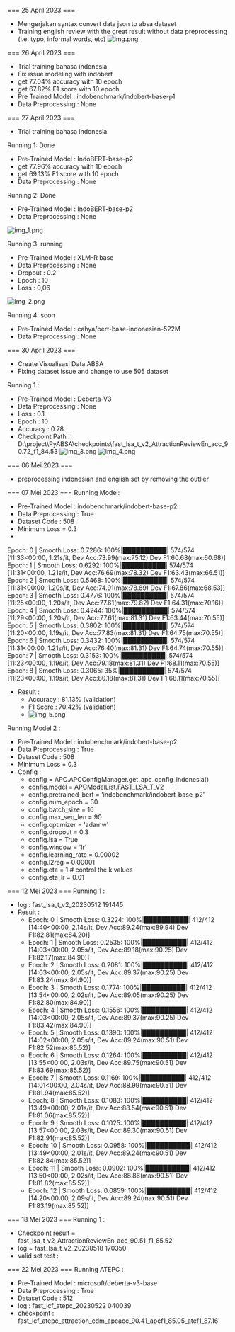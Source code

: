 === 25 April 2023 ===
- Mengerjakan syntax convert data json to absa dataset
- Training english review with the great result without data preprocessing (i.e. typo, informal words, etc)
![img.png](img.png)

=== 26 April 2023 ===
- Trial training bahasa indonesia
- Fix issue modeling with indobert
- get 77.04% accuracy with 10 epoch
- get 67.82% F1 score with 10 epoch
- Pre Trained Model : indobenchmark/indobert-base-p1
- Data Preprocessing : None

=== 27 April 2023 ===
- Trial training bahasa indonesia

Running 1: Done
- Pre-Trained Model : IndoBERT-base-p2
- get 77.96% accuracy with 10 epoch
- get 69.13% F1 score with 10 epoch
- Data Preprocessing : None

Running 2: Done
- Pre-Trained Model : IndoBERT-base-p2
- Data Preprocessing : None

![img_1.png](img_1.png)

Running 3: running
- Pre-Trained Model : XLM-R base
- Data Preprocessing : None
- Dropout : 0.2
- Epoch : 10
- Loss : 0,06

![img_2.png](img_2.png)

Running 4: soon
- Pre-Trained Model : cahya/bert-base-indonesian-522M
- Data Preprocessing : None

=== 30 April 2023 ===
- Create Visualisasi Data ABSA
- Fixing dataset issue and change to use 505 dataset

Running 1 : 
- Pre-Trained Model : Deberta-V3
- Data Preprocessing : None
- Loss : 0.1
- Epoch : 10
- Accuracy : 0.78
- Checkpoint Path : D:\project\PyABSA\checkpoints\fast_lsa_t_v2_AttractionReviewEn_acc_90.72_f1_84.53
![img_3.png](img_3.png)
![img_4.png](img_4.png)

=== 06 Mei 2023 ===
- preprocessing indonesian and english set by removing the outlier

=== 07 Mei 2023 ===
Running Model:
- Pre-Trained Model : indobenchmark/indobert-base-p2
- Data Preprocessing : True
- Dataset Code : 508
- Minimum Loss = 0.3
- 
Epoch:  0 | Smooth Loss: 0.7286: 100%|██████████| 574/574 [11:33<00:00,  1.21s/it, Dev Acc:73.99(max:75.12) Dev F1:60.68(max:60.68)]
Epoch:  1 | Smooth Loss: 0.6292: 100%|██████████| 574/574 [11:31<00:00,  1.21s/it, Dev Acc:76.69(max:78.32) Dev F1:63.43(max:66.51)]
Epoch:  2 | Smooth Loss: 0.5468: 100%|██████████| 574/574 [11:31<00:00,  1.20s/it, Dev Acc:74.91(max:78.89) Dev F1:67.86(max:68.53)]
Epoch:  3 | Smooth Loss: 0.4776: 100%|██████████| 574/574 [11:25<00:00,  1.20s/it, Dev Acc:77.61(max:79.82) Dev F1:64.31(max:70.16)]
Epoch:  4 | Smooth Loss: 0.4244: 100%|██████████| 574/574 [11:29<00:00,  1.20s/it, Dev Acc:77.61(max:81.31) Dev F1:63.44(max:70.55)]
Epoch:  5 | Smooth Loss: 0.3802: 100%|██████████| 574/574 [11:20<00:00,  1.19s/it, Dev Acc:77.83(max:81.31) Dev F1:64.75(max:70.55)]
Epoch:  6 | Smooth Loss: 0.3432: 100%|██████████| 574/574 [11:31<00:00,  1.21s/it, Dev Acc:76.40(max:81.31) Dev F1:64.74(max:70.55)]
Epoch:  7 | Smooth Loss: 0.3153: 100%|██████████| 574/574 [11:23<00:00,  1.19s/it, Dev Acc:79.18(max:81.31) Dev F1:68.11(max:70.55)]
Epoch:  8 | Smooth Loss: 0.3065:  35%|██████████| 574/574 [11:23<00:00,  1.19s/it, Dev Acc:80.18(max:81.31) Dev F1:68.11(max:70.55)]

- Result :
  - Accuracy : 81.13% (validation)
  - F1 Score : 70.42% (validation)
  - ![img_5.png](img_5.png)

Running Model 2 :
- Pre-Trained Model : indobenchmark/indobert-base-p2
- Data Preprocessing : True
- Dataset Code : 508
- Minimum Loss = 0.3
- Config : 
  - config = APC.APCConfigManager.get_apc_config_indonesia()
  - config.model = APCModelList.FAST_LSA_T_V2
  - config.pretrained_bert = 'indobenchmark/indobert-base-p2'
  - config.num_epoch = 30
  - config.batch_size = 16
  - config.max_seq_len = 90
  - config.optimizer = 'adamw'
  - config.dropout = 0.3
  - config.lsa = True
  - config.window = 'lr'
  - config.learning_rate = 0.00002
  - config.l2reg = 0.00001
  - config.eta = 1  # control the k values
  - config.eta_lr = 0.01

=== 12 Mei 2023 ===
Running 1 :
- log : fast_lsa_t_v2_20230512 191445
- Result :
  - Epoch:  0 | Smooth Loss: 0.3224: 100%|██████████| 412/412 [14:40<00:00,  2.14s/it, Dev Acc:89.24(max:89.94) Dev F1:82.81(max:84.20)]
  - Epoch:  1 | Smooth Loss: 0.2535: 100%|██████████| 412/412 [14:03<00:00,  2.05s/it, Dev Acc:89.18(max:90.25) Dev F1:82.17(max:84.90)]
  - Epoch:  2 | Smooth Loss: 0.2081: 100%|██████████| 412/412 [14:03<00:00,  2.05s/it, Dev Acc:89.37(max:90.25) Dev F1:83.24(max:84.90)]
  - Epoch:  3 | Smooth Loss: 0.1774: 100%|██████████| 412/412 [13:54<00:00,  2.02s/it, Dev Acc:89.05(max:90.25) Dev F1:82.80(max:84.90)]
  - Epoch:  4 | Smooth Loss: 0.1556: 100%|██████████| 412/412 [14:03<00:00,  2.05s/it, Dev Acc:89.37(max:90.25) Dev F1:83.42(max:84.90)]
  - Epoch:  5 | Smooth Loss: 0.1390: 100%|██████████| 412/412 [14:02<00:00,  2.05s/it, Dev Acc:89.24(max:90.51) Dev F1:82.52(max:85.52)]
  - Epoch:  6 | Smooth Loss: 0.1264: 100%|██████████| 412/412 [13:55<00:00,  2.03s/it, Dev Acc:89.75(max:90.51) Dev F1:83.69(max:85.52)]
  - Epoch:  7 | Smooth Loss: 0.1169: 100%|██████████| 412/412 [14:01<00:00,  2.04s/it, Dev Acc:88.99(max:90.51) Dev F1:81.94(max:85.52)]
  - Epoch:  8 | Smooth Loss: 0.1083: 100%|██████████| 412/412 [13:49<00:00,  2.01s/it, Dev Acc:88.54(max:90.51) Dev F1:81.06(max:85.52)]
  - Epoch:  9 | Smooth Loss: 0.1025: 100%|██████████| 412/412 [13:57<00:00,  2.03s/it, Dev Acc:89.30(max:90.51) Dev F1:82.91(max:85.52)]
  - Epoch: 10 | Smooth Loss: 0.0958: 100%|██████████| 412/412 [13:49<00:00,  2.01s/it, Dev Acc:89.24(max:90.51) Dev F1:82.84(max:85.52)]
  - Epoch: 11 | Smooth Loss: 0.0902: 100%|██████████| 412/412 [13:50<00:00,  2.02s/it, Dev Acc:88.86(max:90.51) Dev F1:81.82(max:85.52)]
  - Epoch: 12 | Smooth Loss: 0.0859: 100%|██████████| 412/412 [14:20<00:00,  2.09s/it, Dev Acc:89.24(max:90.51) Dev F1:83.19(max:85.52)]


=== 18 Mei 2023 ===
Running 1 :
  - Checkpoint result = fast_lsa_t_v2_AttractionReviewEn_acc_90.51_f1_85.52
  - log = fast_lsa_t_v2_20230518 170350
  - valid set test : 


=== 22 Mei 2023 ===
Running ATEPC :
- Pre-Trained Model : microsoft/deberta-v3-base
- Data Preprocessing : True
- Dataset Code : 512
- log : fast_lcf_atepc_20230522 040039
- checkpoint : fast_lcf_atepc_attraction_cdm_apcacc_90.41_apcf1_85.05_atef1_87.16